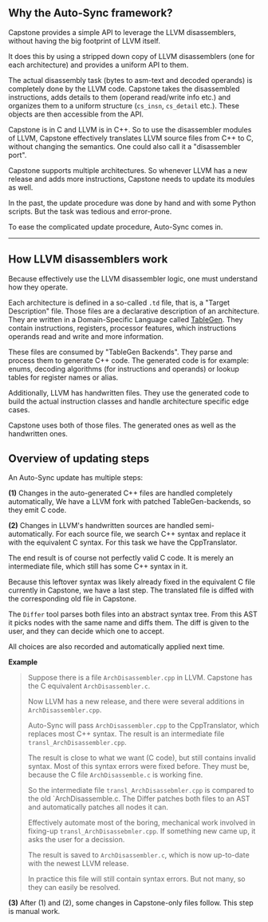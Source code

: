 ## Why the Auto-Sync framework?

Capstone provides a simple API to leverage the LLVM disassemblers, without
having the big footprint of LLVM itself.

It does this by using a stripped down copy of LLVM disassemblers (one for each architecture)
and provides a uniform API to them.

The actual disassembly task (bytes to asm-text and decoded operands) is completely done by
the LLVM code.
Capstone takes the disassembled instructions, adds details to them (operand read/write info etc.)
and organizes them to a uniform structure (`cs_insn`, `cs_detail` etc.).
These objects are then accessible from the API.

Capstone is in C and LLVM is in C++. So to use the disassembler modules of LLVM,
Capstone effectively translates LLVM source files from C++ to C, without changing the semantics.
One could also call it a "disassembler port".

Capstone supports multiple architectures. So whenever LLVM
has a new release and adds more instructions, Capstone needs to update its modules as well.

In the past, the update procedure was done by hand and with some Python scripts.
But the task was tedious and error-prone.

To ease the complicated update procedure, Auto-Sync comes in.

<hr>

## How LLVM disassemblers work

Because effectively use the LLVM disassembler logic, one must understand how they operate.

Each architecture is defined in a so-called `.td` file, that is, a "Target Description" file.
Those files are a declarative description of an architecture.
They are written in a Domain-Specific Language called [TableGen](https://llvm.org/docs/TableGen/).
They contain instructions, registers, processor features, which instructions operands read and write and more information.

These files are consumed by "TableGen Backends". They parse and process them to generate C++ code.
The generated code is for example: enums, decoding algorithms (for instructions and operands) or
lookup tables for register names or alias.

Additionally, LLVM has handwritten files. They use the generated code to build the actual instruction classes
and handle architecture specific edge cases.

Capstone uses both of those files. The generated ones as well as the handwritten ones.

## Overview of updating steps

An Auto-Sync update has multiple steps:

**(1)** Changes in the auto-generated C++ files are handled completely automatically,
We have a LLVM fork with patched TableGen-backends, so they emit C code.

**(2)** Changes in LLVM's handwritten sources are handled semi-automatically.
For each source file, we search C++ syntax and replace it with the equivalent C syntax.
For this task we have the CppTranslator.

The end result is of course not perfectly valid C code.
It is merely an intermediate file, which still has some C++ syntax in it.

Because this leftover syntax was likely already fixed in the equivalent C file currently in Capstone,
we have a last step.
The translated file is diffed with the corresponding old file in Capstone.

The `Differ` tool parses both files into an abstract syntax tree.
From this AST it picks nodes with the same name and diffs them.
The diff is given to the user, and they can decide which one to accept.

All choices are also recorded and automatically applied next time.

**Example**

> Suppose there is a file `ArchDisassembler.cpp` in LLVM.
> Capstone has the C equivalent `ArchDisassembler.c`.
> 
> Now LLVM has a new release, and there were several additions in `ArchDisassembler.cpp`.
> 
> Auto-Sync will pass `ArchDisassembler.cpp` to the CppTranslator, which replaces most C++ syntax.
> The result is an intermediate file `transl_ArchDisassembler.cpp`.
> 
> The result is close to what we want (C code), but still contains invalid syntax.
> Most of this syntax errors were fixed before. They must be, because the C file `ArchDisassemble.c`
> is working fine.
> 
> So the intermediate file `transl_ArchDisassebmler.cpp` is compared to the old `ArchDisassemble.c.
> The Differ patches both files to an AST and automatically patches all nodes it can.
> 
> Effectively automate most of the boring, mechanical work involved in fixing-up `transl_ArchDisassebmler.cpp`.
> If something new came up, it asks the user for a decission.
> 
> The result is saved to `ArchDisassembler.c`, which is now up-to-date with the newest LLVM release.
> 
> In practice this file will still contain syntax errors. But not many, so they can easily be resolved.

**(3)** After (1) and (2), some changes in Capstone-only files follow.
This step is manual work.
